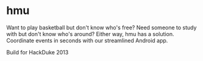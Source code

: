 hmu
===

Want to play basketball but don't know who's free? Need someone to study with but don't know who's around?
Either way, hmu has a solution.
Coordinate events in seconds with our streamlined Android app.

Build for HackDuke 2013
